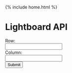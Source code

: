 {% include home.html %}

<h1> Lightboard API</h1>
<script>
  // Deployed API URI
      function lightboard() {
        let lightboard1 = document.getElementbyId("row").value;
        let result = document.getElementbyId("notLightboard");
        let lightboard2 = document.getElementbyId("column").value;
        fetch('https://everittcheng.tk/api/lightboard/make' + "/" + lightboard1 + "/" + lightboard2)
        .then(response => response.json())
        .then(data => {
            console.log(data);
            notLightboard.innerHTML = "Output: " + data.Result;
        })
  }
      
</script>
<p id="notLightboard"></p>
  <form id="lightboard">
    <label for = "row" class = "label-1">Row:</label><br>
    <input type = "text" id = "row" name = "row" class = "input-1"><br>
    <label for = "column" class = "label-1">Column:</label><br>
    <input type = "text" id = "column" name = "column" class = "input-1"><br>
    <button onclick="lightboard()">Submit</button>
  </form>
<style>
  .row {
      align-items: center;
      display: flex;
  }
  .column {
      flex: 33.33%;
      padding: 5px;
  }
  </style>  

